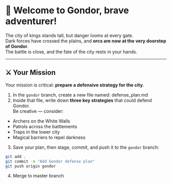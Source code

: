# 🏰 **Welcome to Gondor, brave adventurer!**  

The city of kings stands tall, but danger looms at every gate.  
Dark forces have crossed the plains, and **orcs are now at the very doorstep of Gondor**.  
The battle is close, and the fate of the city rests in your hands.  

---

## ⚔️ Your Mission

Your mission is critical: **prepare a defensive strategy for the city**.  

1. In the `gondor` branch, create a new file named: defense_plan.md
2. Inside that file, write down **three key strategies** that could defend Gondor.  
Be creative — consider:
- Archers on the White Walls  
- Patrols across the battlements  
- Traps in the lower city  
- Magical barriers to repel darkness  

3. Save your plan, then stage, commit, and push it to the `gondor` branch:
```bash
git add .
git commit -m "Add Gondor defense plan"
git push origin gondor
```
4. Merge to master branch
 

